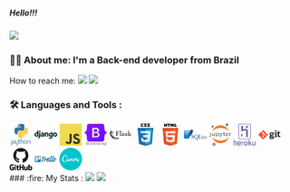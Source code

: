 
<h5>Hello!!!</h5>

<img src="https://media.giphy.com/media/paTz7UZbPfTZFRYnnB/giphy.gif" width="200px">



### :woman_technologist: About me: I'm a Back-end developer from Brazil
How to reach me: <a href="https://www.linkedin.com/in/marianelamana/"><img src="https://img.shields.io/badge/-LinkedIn-blue"></a>
<a href="https://marianelamana.herokuapp.com/"><img src="https://img.shields.io/badge/-MyPortfolio-ff69b4"></a>


### :hammer_and_wrench: Languages and Tools :
<div>
<img src="https://github.com/devicons/devicon/blob/master/icons/python/python-original-wordmark.svg" width="40px">
<img src="https://github.com/devicons/devicon/blob/master/icons/django/django-plain-wordmark.svg" width="40px">
<img src="https://github.com/devicons/devicon/blob/master/icons/javascript/javascript-original.svg" width="40px">
<img src="https://github.com/devicons/devicon/blob/master/icons/bootstrap/bootstrap-original-wordmark.svg" width="40px">
<img src="https://github.com/devicons/devicon/blob/master/icons/flask/flask-original-wordmark.svg" width="40px">
<img src="https://github.com/devicons/devicon/blob/master/icons/css3/css3-original-wordmark.svg" width="40px">
<img src="https://github.com/devicons/devicon/blob/master/icons/html5/html5-original-wordmark.svg" width="40px">
<img src="https://github.com/devicons/devicon/blob/master/icons/sqlite/sqlite-original-wordmark.svg" width="40px">
<img src="https://github.com/devicons/devicon/blob/master/icons/jupyter/jupyter-original-wordmark.svg" width="40px">
<img src="https://github.com/devicons/devicon/blob/master/icons/heroku/heroku-original-wordmark.svg" width="40px">
<img src="https://github.com/devicons/devicon/blob/master/icons/git/git-original-wordmark.svg" width="40px">
<img src="https://github.com/devicons/devicon/blob/master/icons/github/github-original-wordmark.svg" width="40px">
<img src="https://github.com/devicons/devicon/blob/master/icons/trello/trello-plain-wordmark.svg" width="40px">
<img src="https://github.com/devicons/devicon/blob/master/icons/canva/canva-original.svg" width="40px">
</div>
### :fire: My Stats :
<img src="https://github-readme-streak-stats.herokuapp.com/?user=marianelamana">
<img src="https://github-readme-stats.vercel.app/api/top-langs/?username=marianelamana">
